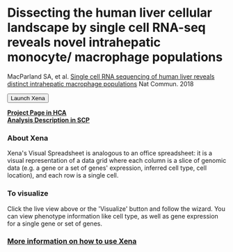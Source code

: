 # Dissecting the human liver cellular landscape by single cell RNA-seq reveals novel intrahepatic monocyte/ macrophage populations

MacParland SA, et al. [Single cell RNA sequencing of human liver reveals distinct intrahepatic macrophage populations](https://www.ncbi.nlm.nih.gov/pmc/articles/PMC6197289/) Nat Commun. 2018

<button class="cohortButton">Launch Xena</button>

**[Project Page in HCA](https://data.humancellatlas.org/explore/projects/4d6f6c96-2a83-43d8-8fe1-0f53bffd4674)**
<br>
**[Analysis Description in SCP](https://singlecell.broadinstitute.org/single_cell/study/SCP765/2020-mar-landscape-adult-liver-10x)**

### About Xena
Xena's Visual Spreadsheet is analogous to an office spreadsheet: it is a visual representation of a data grid where each column is a slice of genomic data (e.g. a gene or a set of genes' expression, inferred cell type, cell location), and each row is a single cell.


### To visualize
Click the live view above or the 'Visualize' button and follow the wizard. You can view phenotype information like cell type, as well as gene expression for a single gene or set of genes.

### [More information on how to use Xena](https://singlecell.xenabrowser.net/datapages/?markdown=https://raw.githubusercontent.com/ucscXena/cohortMetaData/master/hub_singlecellnew.xenahubs.net/example1/info.mdown)

<br>
